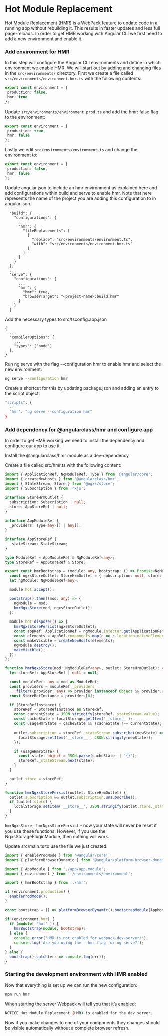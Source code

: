 # Hot Module Replacement

Hot Module Replacement (HMR) is a WebPack feature to update code in a running app without rebuilding it. This results in faster updates and less full page-reloads.
In order to get HMR working with Angular CLI we first need to add a new environment and enable it.

### Add environment for HMR

In this step will configure the Angular CLI environments and define in which environment we enable HMR. 
We will start out by adding and changing files in the `src/environments/` directory. 
First we create a file called `src/environments/environment.hmr.ts` with the following contents:

```ts
export const environment = {
 production: false,
 hmr: true
};
```

Update `src/environments/environment.prod.ts` and add the hmr: false flag to the environment:

```ts
export const environment = {
 production: true,
 hmr: false
};
```

Lastly we edit `src/environments/environment.ts` and change the environment to:

```ts
export const environment = {
 production: false,
 hmr: false
};
```

Update angular.json to include an hmr environment as explained here and add configurations within build and serve to enable hmr. 
Note that <project-name> here represents the name of the project you are adding this configuration to in angular.json.

```text
  "build": {
    "configurations": {
      ...
      "hmr": {
        "fileReplacements": [
          {
            "replace": "src/environments/environment.ts",
            "with": "src/environments/environment.hmr.ts"
          }
        ]
      }
    }
  },
  ...
  "serve": {
    "configurations": {
      ...
      "hmr": {
        "hmr": true,
        "browserTarget": "<project-name>:build:hmr"
      }
    }
  }
```

Add the necessary types to src/tsconfig.app.json

```text
{
  ...
  "compilerOptions": {
    ...
    "types": ["node"]
  },
}
```

Run ng serve with the flag --configuration hmr to enable hmr and select the new environment:

```bash
ng serve --configuration hmr
```

Create a shortcut for this by updating package.json and adding an entry to the script object:

```bash
"scripts": {
  ...
  "hmr": "ng serve --configuration hmr"
}
```

### Add dependency for @angularclass/hmr and configure app

In order to get HMR working we need to install the dependency and configure our app to use it.

Install the @angularclass/hmr module as a dev-dependency

Create a file called src/hmr.ts with the following content:

```ts
import { ApplicationRef, NgModuleRef, Type } from '@angular/core';
import { createNewHosts } from '@angularclass/hmr';
import { StateStream, Store } from '@ngxs/store';
import { Subscription } from 'rxjs';

interface StoreHrmOutlet {
  subscription: Subscription | null;
  store: AppStoreRef | null;
}

interface AppModuleRef {
  _providers: Type<any>[] | any[];
}

interface AppStoreRef {
  _stateStream: StateStream;
}

type ModuleRef = AppModuleRef & NgModuleRef<any>;
type StoreRef = AppStoreRef & Store;

export const hmrBootstrap = (module: any, bootstrap: () => Promise<NgModuleRef<any>>) => {
  const ngxsStoreOutlet: StoreHrmOutlet = { subscription: null, store: null };
  let ngModule: NgModuleRef<any>;

  module.hot.accept();

  bootstrap().then((mod: any) => {
    ngModule = mod;
    hmrNgxsStore(mod, ngxsStoreOutlet);
  });

  module.hot.dispose(() => {
    hmrNgxsStorePersist(ngxsStoreOutlet);
    const appRef: ApplicationRef = ngModule.injector.get(ApplicationRef);
    const elements = appRef.components.map(c => c.location.nativeElement);
    const makeVisible = createNewHosts(elements);
    ngModule.destroy();
    makeVisible();
  });
};

function hmrNgxsStore(mod: NgModuleRef<any>, outlet: StoreHrmOutlet): void {
  let storeRef: AppStoreRef | null = null;

  const moduleRef: any = mod as ModuleRef;
  const providers = moduleRef._providers
    .filter((provider: any) => provider instanceof Object && provider.constructor.name === 'Store');
  const StoreRefInstance = providers[0];

  if (StoreRefInstance) {
    storeRef = StoreRefInstance as StoreRef;
    const currentState = JSON.stringify(storeRef._stateStream.value);
    const cacheState = localStorage.getItem('__store__');
    const usageHmrState = cacheState && (cacheState !== currentState);

    outlet.subscription = storeRef._stateStream.subscribe((newState) => {
      localStorage.setItem('__store__', JSON.stringify(newState));
    });

    if (usageHmrState) {
      const state: object = JSON.parse(cacheState || '{}');
      storeRef._stateStream.next(state);
    }
  }

  outlet.store = storeRef;
}

function hmrNgxsStorePersist(outlet: StoreHrmOutlet) {
  outlet.subscription && outlet.subscription.unsubscribe();
  if (outlet.store) {
    localStorage.setItem('__store__', JSON.stringify(outlet.store._stateStream.value));
  }
}

```

`hmrNgxsStore, hmrNgxsStorePersist` - now your state will never be reset if you use these functions. 
However, if you use the NgxsStoragePluginModule, then nothing will work.

Update src/main.ts to use the file we just created:

```ts
import { enableProdMode } from '@angular/core';
import { platformBrowserDynamic } from '@angular/platform-browser-dynamic';

import { AppModule } from './app/app.module';
import { environment } from './environments/environment';

import { hmrBootstrap } from './hmr';

if (environment.production) {
  enableProdMode();
}

const bootstrap = () => platformBrowserDynamic().bootstrapModule(AppModule);

if (environment.hmr) {
  if (module[ 'hot' ]) {
    hmrBootstrap(module, bootstrap);
  } else {
    console.error('HMR is not enabled for webpack-dev-server!');
    console.log('Are you using the --hmr flag for ng serve?');
  }
} else {
  bootstrap().catch(err => console.log(err));
}
```

### Starting the development environment with HMR enabled

Now that everything is set up we can run the new configuration:

```bash
npm run hmr
```

When starting the server Webpack will tell you that it’s enabled:

```bash
NOTICE Hot Module Replacement (HMR) is enabled for the dev server.
```

Now if you make changes to one of your components they changes should be visible automatically without a complete browser refresh.
